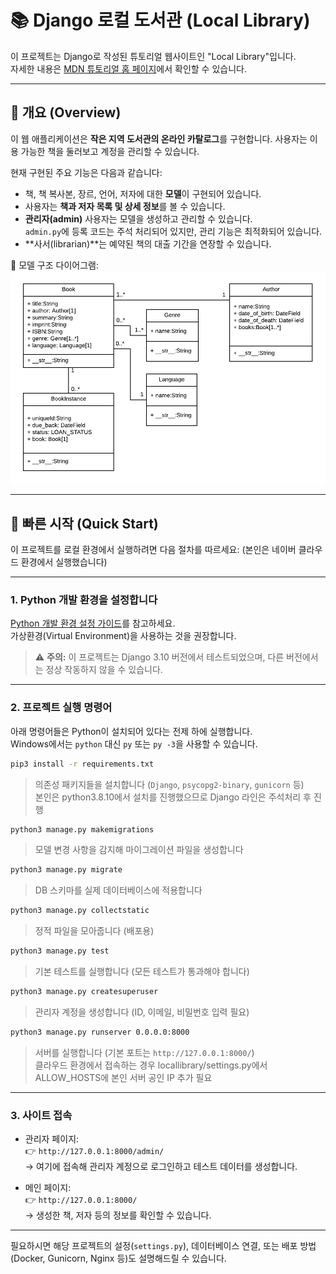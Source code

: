 # 📚 Django 로컬 도서관 (Local Library)

이 프로젝트는 Django로 작성된 튜토리얼 웹사이트인 "Local Library"입니다.  
자세한 내용은 [MDN 튜토리얼 홈 페이지](https://developer.mozilla.org/en-US/docs/Learn/Server-side/Django/Tutorial_local_library_website)에서 확인할 수 있습니다.

---

## 📌 개요 (Overview)

이 웹 애플리케이션은 **작은 지역 도서관의 온라인 카탈로그**를 구현합니다. 사용자는 이용 가능한 책을 둘러보고 계정을 관리할 수 있습니다.

현재 구현된 주요 기능은 다음과 같습니다:

- 책, 책 복사본, 장르, 언어, 저자에 대한 **모델**이 구현되어 있습니다.
- 사용자는 **책과 저자 목록 및 상세 정보**를 볼 수 있습니다.
- **관리자(admin)** 사용자는 모델을 생성하고 관리할 수 있습니다.  
  `admin.py`에 등록 코드는 주석 처리되어 있지만, 관리 기능은 최적화되어 있습니다.
- **사서(librarian)**는 예약된 책의 대출 기간을 연장할 수 있습니다.

📌 모델 구조 다이어그램:  
![로컬 도서관 모델](https://raw.githubusercontent.com/mdn/django-locallibrary-tutorial/master/catalog/static/images/local_library_model_uml.png)

---

## 🚀 빠른 시작 (Quick Start)

이 프로젝트를 로컬 환경에서 실행하려면 다음 절차를 따르세요: (본인은 네이버 클라우드 환경에서 실행했습니다)

---

### 1. Python 개발 환경을 설정합니다  
[Python 개발 환경 설정 가이드](https://developer.mozilla.org/en-US/docs/Learn/Server-side/Django/development_environment)를 참고하세요.  
가상환경(Virtual Environment)을 사용하는 것을 권장합니다.

> ⚠️ **주의:** 이 프로젝트는 Django 3.10 버전에서 테스트되었으며, 다른 버전에서는 정상 작동하지 않을 수 있습니다.

---

### 2. 프로젝트 실행 명령어

아래 명령어들은 Python이 설치되어 있다는 전제 하에 실행합니다.  
Windows에서는 `python` 대신 `py` 또는 `py -3`을 사용할 수 있습니다.

```bash
pip3 install -r requirements.txt
```
> 의존성 패키지들을 설치합니다 (`Django`, `psycopg2-binary`, `gunicorn` 등)
> <br/>본인은 python3.8.10에서 설치를 진행했으므로 Django 라인은 주석처리 후 진행

```bash
python3 manage.py makemigrations
```
> 모델 변경 사항을 감지해 마이그레이션 파일을 생성합니다

```bash
python3 manage.py migrate
```
> DB 스키마를 실제 데이터베이스에 적용합니다

```bash
python3 manage.py collectstatic
```
> 정적 파일을 모아줍니다 (배포용)

```bash
python3 manage.py test
```
> 기본 테스트를 실행합니다 (모든 테스트가 통과해야 합니다)

```bash
python3 manage.py createsuperuser
```
> 관리자 계정을 생성합니다 (ID, 이메일, 비밀번호 입력 필요)

```bash
python3 manage.py runserver 0.0.0.0:8000
```
> 서버를 실행합니다 (기본 포트는 `http://127.0.0.1:8000/`)
> <br/>클라우드 환경에서 접속하는 경우 locallibrary/settings.py에서 ALLOW_HOSTS에 본인 서버 공인 IP 추가 필요
---

### 3. 사이트 접속

- 관리자 페이지:  
  👉 `http://127.0.0.1:8000/admin/`  
  → 여기에 접속해 관리자 계정으로 로그인하고 테스트 데이터를 생성합니다.

- 메인 페이지:  
  👉 `http://127.0.0.1:8000/`  
  → 생성한 책, 저자 등의 정보를 확인할 수 있습니다.

---

필요하시면 해당 프로젝트의 설정(`settings.py`), 데이터베이스 연결, 또는 배포 방법(Docker, Gunicorn, Nginx 등)도 설명해드릴 수 있습니다.
